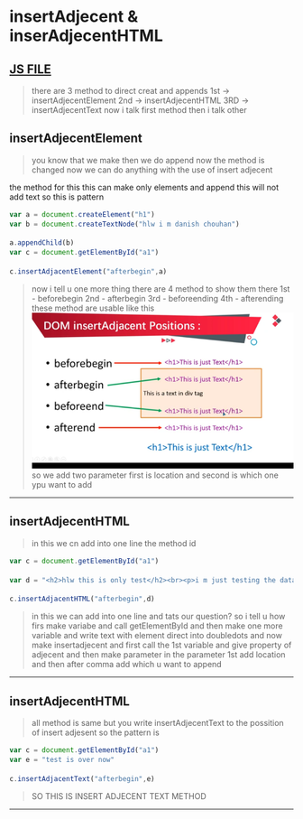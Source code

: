 # insertAdjecent & inserAdjecentHTML
[JS FILE](../JS/74-insertAdjecent-and-insertAdjecentHTML-method.js)
---
> there are 3 method to direct creat and appends 
1st -> insertAdjecentElement
2nd -> insertAdjecentHTML
3RD -> insertAdjecentText
now i talk first method then i talk other
## insertAdjecentElement
> you know that we make then we do append 
now the method is changed now we can do anything with the use of insert adjecent 

the method for this this can make only elements and append this will not add text so this is pattern 
```javascript
var a = document.createElement("h1")
var b = document.createTextNode("hlw i m danish chouhan")

a.appendChild(b)
var c = document.getElementById("a1")

c.insertAdjacentElement("afterbegin",a)
```
> now i tell u one more thing
there are 4 method to show them there 
1st - beforebegin
2nd - afterbegin
3rd - beforeending 
4th - afterending
these method are usable like this
![usage method](../image/Screenshot%20from%202022-11-19%2022-19-21.png)
so we add two parameter first is location and second is which one ypu want to add
---
## insertAdjecentHTML
> in this we cn add into one line the method id 
```javascript
var c = document.getElementById("a1")

var d = "<h2>hlw this is only test</h2><br><p>i m just testing the data</p>"

c.insertAdjacentHTML("afterbegin",d)
```
> in this we can add into one line and tats our question?
so i tell u how 
firs make variabe and call getElementById
and then make one more variable and write text with element direct into doubledots 
and now
make insertadjecent 
and first call the 1st variable and give property of adjecent and then make parameter in the parameter 1st add location and then after comma add which u want to append
---
## insertAdjecentHTML
> all method is same but you write insertAdjecentText to the possition of insert adjesent so the pattern is 
```javascript
var c = document.getElementById("a1")
var e = "test is over now"

c.insertAdjacentText("afterbegin",e)
```
> SO THIS IS INSERT ADJECENT TEXT METHOD
---